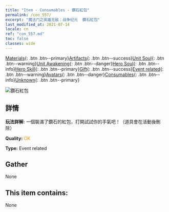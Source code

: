 ```yaml
---
title: "Item - Consumables - 鑽石紅包"
permalink: /con_557/
excerpt: "魔法门之英雄无敌：战争纪元  鑽石紅包"
last_modified_at: 2021-07-14
locale: cn
ref: "con_557.md"
toc: false
classes: wide
---
```

 [Materials](/ItemsCN/){: .btn .btn--primary}[Artifacts](/ItemsCN/Artifacts/){: .btn .btn--success}[Unit Soul](/ItemsCN/UnitSoul/){: .btn .btn--warning}[Unit Awakening](/ItemsCN/UnitAwakening/){: .btn .btn--danger}[Hero Soul](/ItemsCN/HeroSoul/){: .btn .btn--info}[Hero Skill](/ItemsCN/HeroSkill/){: .btn .btn--primary}[Gift](/ItemsCN/Gift/){: .btn .btn--success}[Event related](/ItemsCN/Events/){: .btn .btn--warning}[Avatars](/ItemsCN/Avatars/){: .btn .btn--danger}[Consumables](/ItemsCN/Consumables/){: .btn .btn--info}[Unknown](/ItemsCN/Unknown/){: .btn .btn--primary}

 ![鑽石紅包](/images/t/i_10043_redpacket.png)

## 詳情
 **玩法詳解:** 一個裝滿了鑽石的紅包，打開試試你的手氣吧！（道具會在活動後刪除）

 **Quality:** <span style="color: #FF8C00">OK</span>

 **Type:** Event related

## Gather

  None

## This item contains:

  None

